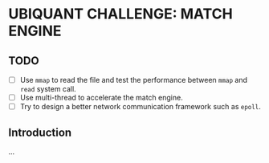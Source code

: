 # UBIQUANT CHALLENGE: MATCH ENGINE
## TODO
- [ ] Use `mmap` to read the file and test the performance between `mmap` and `read` system call.
- [ ] Use multi-thread to accelerate the match engine.
- [ ] Try to design a better network communication framework such as `epoll`.

## Introduction
...